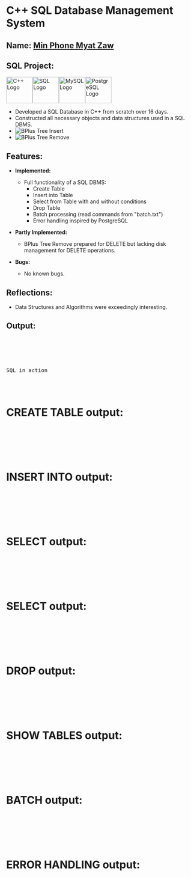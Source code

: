 
# C++ SQL Database Management System 

## Name: <ins>Min Phone Myat Zaw</ins>

## SQL Project:
  
  <img src="https://upload.wikimedia.org/wikipedia/commons/1/18/ISO_C%2B%2B_Logo.svg" alt="C++ Logo" width="70"/><img src="https://upload.wikimedia.org/wikipedia/commons/8/87/Sql_data_base_with_logo.png" alt="SQL Logo" width="70"/><img src="https://upload.wikimedia.org/wikipedia/en/d/dd/MySQL_logo.svg" alt="MySQL Logo" width="70"/><img src="https://upload.wikimedia.org/wikipedia/commons/2/29/Postgresql_elephant.svg" alt="PostgreSQL Logo" width="70"/>

  - Developed a SQL Database in C++ from scratch over 16 days.
  - Constructed all necessary objects and data structures used in a SQL DBMS.
  - ![BPlus Tree Insert](https://media.giphy.com/media/l3q2tyT6SwahcqRWM/giphy.gif)
  - ![BPlus Tree Remove](https://media.giphy.com/media/3oEdv6tYf9Bl5S7Ssg/giphy.gif)

## Features:

- **Implemented:**
  - Full functionality of a SQL DBMS:
    - Create Table
    - Insert into Table
    - Select from Table with and without conditions
    - Drop Table
    - Batch processing (read commands from "batch.txt")
    - Error handling inspired by PostgreSQL

- **Partly Implemented:**
  - BPlus Tree Remove prepared for DELETE but lacking disk management for DELETE operations.

- **Bugs:**
  - No known bugs.

## Reflections:

- Data Structures and Algorithms were exceedingly interesting.

## Output:

<pre>
<br/><br/><br/><br/>
SQL in action
</pre>


<br/><br/>

# CREATE TABLE output:
<pre>
<br/><br/><br/><br/>
</pre>
# INSERT INTO output:
<pre>
<br/><br/><br/><br/>
</pre>
# SELECT output:
<pre>
<br/><br/><br/><br/>
</pre>
# SELECT output:
<pre>
<br/><br/><br/><br/>
</pre>
# DROP output:
<pre>
<br/><br/><br/><br/>
</pre>
# SHOW TABLES output:
<pre>
<br/><br/><br/><br/>
</pre>
# BATCH output:
<pre>
<br/><br/><br/><br/>
</pre>
# ERROR HANDLING output:
<pre>
<br/><br/><br/><br/>
</pre>
